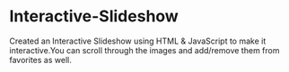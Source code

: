 # Interactive-Slideshow
Created an Interactive Slideshow using HTML &amp; JavaScript to make it interactive.You can scroll through the images and add/remove them from favorites as well.
